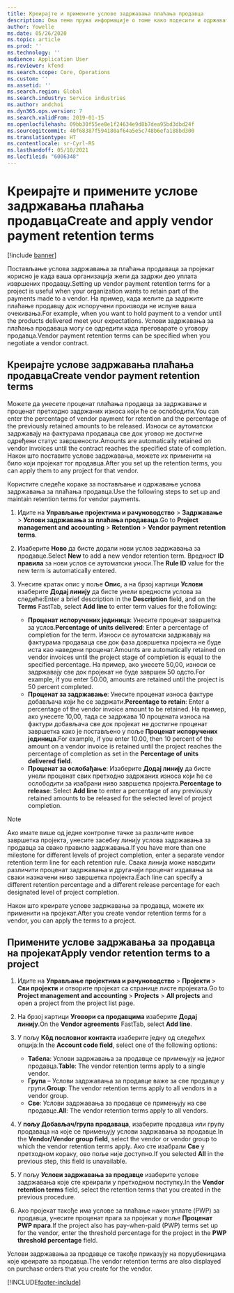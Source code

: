 ```yaml
---
title: Креирајте и примените услове задржавања плаћања продавца
description: Ова тема пружа информације о томе како подесити и одржавати услове задржавања за плаћања продаваца.
author: Yowelle
ms.date: 05/26/2020
ms.topic: article
ms.prod: ''
ms.technology: ''
audience: Application User
ms.reviewer: kfend
ms.search.scope: Core, Operations
ms.custom: ''
ms.assetid: ''
ms.search.region: Global
ms.search.industry: Service industries
ms.author: andchoi
ms.dyn365.ops.version: 7
ms.search.validFrom: 2019-01-15
ms.openlocfilehash: 09bb30f55ee8e1f24634e9d8b7dea95bd3dbd24f
ms.sourcegitcommit: 40f68387f594180af64a5e5c748b6efa188bd300
ms.translationtype: HT
ms.contentlocale: sr-Cyrl-RS
ms.lasthandoff: 05/10/2021
ms.locfileid: "6006348"
---
```

# <a name="create-and-apply-vendor-payment-retention-terms"></a><span data-ttu-id="61896-103">Креирајте и примените услове задржавања плаћања продавца</span><span class="sxs-lookup"><span data-stu-id="61896-103">Create and apply vendor payment retention terms</span></span>

[!include [banner](../includes/banner.md)] 

<span data-ttu-id="61896-104">Постављање услова задржавања за плаћања продаваца за пројекат корисно је када ваша организација жели да задржи део уплата извршених продавцу.</span><span class="sxs-lookup"><span data-stu-id="61896-104">Setting up vendor payment retention terms for a project is useful when your organization wants to retain part of the payments made to a vendor.</span></span> <span data-ttu-id="61896-105">На пример, када желите да задржите плаћање продавцу док испоручени производи не испуне ваша очекивања.</span><span class="sxs-lookup"><span data-stu-id="61896-105">For example, when you want to hold payment to a vendor until the products delivered meet your expectations.</span></span> <span data-ttu-id="61896-106">Услови задржавања за плаћања продаваца могу се одредити када преговарате о уговору продавца.</span><span class="sxs-lookup"><span data-stu-id="61896-106">Vendor payment retention terms can be specified when you negotiate a vendor contract.</span></span>

## <a name="create-vendor-payment-retention-terms"></a><span data-ttu-id="61896-107">Креирајте услове задржавања плаћања продавца</span><span class="sxs-lookup"><span data-stu-id="61896-107">Create vendor payment retention terms</span></span>

<span data-ttu-id="61896-108">Можете да унесете проценат плаћања продавца за задржавање и проценат претходно задржаних износа који ће се ослободити.</span><span class="sxs-lookup"><span data-stu-id="61896-108">You can enter the percentage of vendor payment for retention and the percentage of the previously retained amounts to be released.</span></span> <span data-ttu-id="61896-109">Износи се аутоматски задржавају на фактурама продаваца све док уговор не достигне одређени статус завршености.</span><span class="sxs-lookup"><span data-stu-id="61896-109">Amounts are automatically retained on vendor invoices until the contract reaches the specified state of completion.</span></span> <span data-ttu-id="61896-110">Након што поставите услове задржавања, можете их применити на било који пројекат тог продавца.</span><span class="sxs-lookup"><span data-stu-id="61896-110">After you set up the retention terms, you can apply them to any project for that vendor.</span></span>

<span data-ttu-id="61896-111">Користите следеће кораке за постављање и одржавање услова задржавања за плаћања продавца.</span><span class="sxs-lookup"><span data-stu-id="61896-111">Use the following steps to set up and maintain retention terms for vendor payments.</span></span> 

1. <span data-ttu-id="61896-112">Идите на **Управљање пројектима и рачуноводство** > **Задржавање** > **Услови задржавања за плаћања продаваца**.</span><span class="sxs-lookup"><span data-stu-id="61896-112">Go to **Project management and accounting** > **Retention** > **Vendor payment retention terms**.</span></span>
2. <span data-ttu-id="61896-113">Изаберите **Ново** да бисте додали нови услов задржавања за продавце.</span><span class="sxs-lookup"><span data-stu-id="61896-113">Select **New** to add a new vendor retention term.</span></span> <span data-ttu-id="61896-114">Вредност **ID правила** за нови услов се аутоматски уноси.</span><span class="sxs-lookup"><span data-stu-id="61896-114">The **Rule ID** value for the new term is automatically entered.</span></span> 
3. <span data-ttu-id="61896-115">Унесите кратак опис у поље **Опис**, а на брзој картици **Услови** изаберите **Додај линију** да бисте унели вредности услова за следеће:</span><span class="sxs-lookup"><span data-stu-id="61896-115">Enter a brief description in the **Description** field, and on the **Terms** FastTab, select **Add line** to enter term values for the following:</span></span>

   - <span data-ttu-id="61896-116">**Проценат испоручених јединица**: Унесите проценат завршетка за услов.</span><span class="sxs-lookup"><span data-stu-id="61896-116">**Percentage of units delivered**: Enter a percentage of completion for the term.</span></span> <span data-ttu-id="61896-117">Износи се аутоматски задржавају на фактурама продаваца све док фаза довршетка пројекта не буде иста као наведени проценат.</span><span class="sxs-lookup"><span data-stu-id="61896-117">Amounts are automatically retained on vendor invoices until the project stage of completion is equal to the specified percentage.</span></span> <span data-ttu-id="61896-118">На пример, ако унесете 50,00, износи се задржавају све док пројекат не буде завршен 50 одсто.</span><span class="sxs-lookup"><span data-stu-id="61896-118">For example, if you enter 50.00, amounts are retained until the project is 50 percent completed.</span></span>
   - <span data-ttu-id="61896-119">**Проценат за задржавање**: Унесите проценат износа фактуре добављача који ће се задржати.</span><span class="sxs-lookup"><span data-stu-id="61896-119">**Percentage to retain**: Enter a percentage of the vendor invoice amount to be retained.</span></span> <span data-ttu-id="61896-120">На пример, ако унесете 10,00, тада се задржава 10 процената износа на фактури добављача све док пројекат не достигне проценат завршетка како је постављено у поље **Проценат испоручених јединица**.</span><span class="sxs-lookup"><span data-stu-id="61896-120">For example, if you enter 10.00, then 10 percent of the amount on a vendor invoice is retained until the project reaches the percentage of completion as set in the **Percentage of units delivered field**.</span></span>
   - <span data-ttu-id="61896-121">**Проценат за ослобађање**: Изаберите **Додај линију** да бисте унели проценат свих претходно задржаних износа који ће се ослободити за изабрани ниво завршетка пројекта.</span><span class="sxs-lookup"><span data-stu-id="61896-121">**Percentage to release**: Select **Add line** to enter a percentage of any previously retained amounts to be released for the selected level of project completion.</span></span>

> [!NOTE]
> <span data-ttu-id="61896-122">Ако имате више од једне контролне тачке за различите нивое завршетка пројекта, унесите засебну линију услова задржавања за продавца за свако правило задржавања.</span><span class="sxs-lookup"><span data-stu-id="61896-122">If you have more than one milestone for different levels of project completion, enter a separate vendor retention term line for each retention rule.</span></span> <span data-ttu-id="61896-123">Свака линија може наводити различити проценат задржавања и другачији проценат издавања за сваки назначени ниво завршетка пројекта.</span><span class="sxs-lookup"><span data-stu-id="61896-123">Each line can specify a different retention percentage and a different release percentage for each designated level of project completion.</span></span>

<span data-ttu-id="61896-124">Након што креирате услове задржавања за продавца, можете их применити на пројекат.</span><span class="sxs-lookup"><span data-stu-id="61896-124">After you create vendor retention terms for a vendor, you can apply the terms to a project.</span></span>

## <a name="apply-vendor-retention-terms-to-a-project"></a><span data-ttu-id="61896-125">Примените услове задржавања за продавца на пројекат</span><span class="sxs-lookup"><span data-stu-id="61896-125">Apply vendor retention terms to a project</span></span>

1. <span data-ttu-id="61896-126">Идите на **Управљање пројектима и рачуноводство** > **Пројекти** > **Сви пројекти** и отворите пројекат са странице листе пројеката.</span><span class="sxs-lookup"><span data-stu-id="61896-126">Go to **Project management and accounting** > **Projects** > **All projects** and open a project from the project list page.</span></span>
2. <span data-ttu-id="61896-127">На брзој картици **Уговори са продавцима** изаберите **Додај линију**.</span><span class="sxs-lookup"><span data-stu-id="61896-127">On the **Vendor agreements** FastTab, select **Add line**.</span></span>
3. <span data-ttu-id="61896-128">У пољу **Кôд пословног контакта** изаберите једну од следећих опција:</span><span class="sxs-lookup"><span data-stu-id="61896-128">In the **Account code field**, select one of the following options:</span></span> 

   - <span data-ttu-id="61896-129">**Табела**: Услови задржавања за продавце се примењују на једног продавца.</span><span class="sxs-lookup"><span data-stu-id="61896-129">**Table**: The vendor retention terms apply to a single vendor.</span></span>
   - <span data-ttu-id="61896-130">**Група** – Услови задржавања за продавце важе за све продавце у групи.</span><span class="sxs-lookup"><span data-stu-id="61896-130">**Group**: The vendor retention terms apply to all vendors in a vendor group.</span></span>
   - <span data-ttu-id="61896-131">**Све**: Услови задржавања за продавце се примењују на све продавце.</span><span class="sxs-lookup"><span data-stu-id="61896-131">**All**: The vendor retention terms apply to all vendors.</span></span>

4. <span data-ttu-id="61896-132">У **пољу Добављач/група продаваца**, изаберите продавца или групу продаваца на које се примењују услови задржавања за продавце.</span><span class="sxs-lookup"><span data-stu-id="61896-132">In the **Vendor/Vendor group field**, select the vendor or vendor group to which the vendor retention terms apply.</span></span> <span data-ttu-id="61896-133">Ако сте изабрали **Све** у претходном кораку, ово поље није доступно.</span><span class="sxs-lookup"><span data-stu-id="61896-133">If you selected **All** in the previous step, this field is unavailable.</span></span>
5. <span data-ttu-id="61896-134">У пољу **Услови задржавања за продавце** изаберите услове задржавања које сте креирали у претходном поступку.</span><span class="sxs-lookup"><span data-stu-id="61896-134">In the **Vendor retention terms** field, select the retention terms that you created in the previous procedure.</span></span>
6. <span data-ttu-id="61896-135">Ако пројекат такође има услове за плаћање након уплате (PWP) за продавца, унесите проценат прага за пројекат у поље **Проценат PWP прага**.</span><span class="sxs-lookup"><span data-stu-id="61896-135">If the project also has pay-when-paid (PWP) terms set up for the vendor, enter the threshold percentage for the project in the **PWP threshold percentage** field.</span></span>

<span data-ttu-id="61896-136">Услови задржавања за продавце се такође приказују на поруџбеницама које креирате за продавца.</span><span class="sxs-lookup"><span data-stu-id="61896-136">The vendor retention terms are also displayed on purchase orders that you create for the vendor.</span></span>


[!INCLUDE[footer-include](../includes/footer-banner.md)]